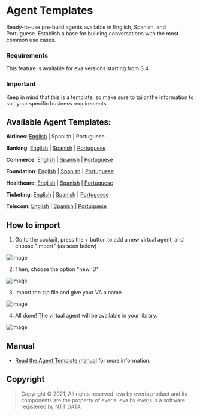 # Agent Templates

Ready-to-use pre-build agents available in English, Spanish, and Portuguese. Establish a base for building conversations with the most common use cases.

### Requirements 
This feature is available for eva versions starting from 3.4

### Important
Keep in mind that this is a template, so make sure to tailor the information to suit your specific business requirements

## Available Agent Templates:

**Airlines**: [English](https://github.com/eva-library/agent-template/files/12360335/7bb0d2d4-d89c-4f9b-b4c8-c3d4cb429fae.zip)
| Spanish | Portuguese

**Banking**: [English](https://github.com/eva-library/agent-template-banking/files/11021395/42907fa1-c777-4c37-bd6e-f09275404c7e.zip) | [Spanish](https://github.com/eva-library/agent-template-banking/files/11021398/2d8a13c3-376b-4daf-a0da-f95d6c30c5ab.zip) | [Portuguese](https://github.com/eva-library/agent-template-banking/files/11021401/e421c779-d50f-4a63-bf7e-61b65262bbcc.zip)

**Commerce**: [English](https://github.com/eva-library/agent-template-commerce/files/11223070/1de8c521-0560-4ed8-9e6e-5fd7a3a1a8d4.zip) | [Spanish](https://github.com/eva-library/agent-template-commerce/files/11223077/9f1a36f0-b33e-4793-b36e-30476ce2507d.zip) | [Portuguese](https://github.com/eva-library/agent-template-commerce/files/11223082/54621b14-b45b-48b9-aa16-2df77fecbd27.zip)

**Foundation**: [English](https://github.com/eva-library/agent-templates-foundation/files/9161912/AT.Foundation.ENG.zip) | [Spanish](https://github.com/eva-library/agent-templates-foundation/blob/main/ede999fb-3499-4f25-99cd-cfd5dbd80181.zip) | [Portuguese](https://github.com/eva-library/agent-templates-foundation/blob/main/850cc22b-13fd-4329-b3d2-f3df0d952d91.zip)

**Healthcare**: [English](https://github.com/eva-library/agent-template-healthcare/blob/main/472a6d5c-757e-4ac8-addf-323ad290bdc1.zip) | [Spanish](https://github.com/eva-library/agent-template-healthcare/files/9014768/AT.Healthcare.ESP.zip) | [Portuguese](https://github.com/eva-library/agent-template-healthcare/files/9014770/AT.Healthcare.PT.zip)

**Ticketing**: [English](https://github.com/eva-library/agent-template-ticketing/files/9832889/ticketing.eng.zip) | [Spanish](https://github.com/eva-library/agent-template-ticketing/blob/main/a1d44a3b-7b58-4e4e-8673-205dae6a9d9e.zip) | [Portuguese](https://github.com/eva-library/agent-template-ticketing/files/9154124/AT.Ticketing.PT.zip)

**Telecom**: [English](https://github.com/eva-library/agent-template-telecom/files/9832898/telecom.eng.zip) | [Spanish](https://github.com/eva-library/agent-template-telecom/files/9832903/telecom.esp.zip) | [Portuguese](https://github.com/eva-library/agent-template-telecom/files/9832904/telecom.por.zip)


## How to import 

1) Go to the cockpit, press the + button to add a new virtual agent, and choose "Import" (as seen below)

![image](https://user-images.githubusercontent.com/113615214/192916886-378ed9e4-57e0-47ae-8a60-c21b287751b6.png)

2) Then, choose the option "new ID"

![image](https://user-images.githubusercontent.com/113615214/192916866-11c1dc72-d735-4a11-a8c5-eaa3284dca87.png)

3) Import the zip file and give your VA a name

![image](https://user-images.githubusercontent.com/113615214/192916851-4469053d-870c-4c98-871b-ac9bb4137c71.png)

4) All done! The virtual agent will be available in your library.

![image](https://user-images.githubusercontent.com/113615214/192916818-a85c56d4-c0ce-49cd-860b-a78d520ebfba.png)

## Manual
- [Read the Agent Template manual](https://at.docs.eva.bot/telecom-agent-template) for more information.

## Copyright

> Copyright ©
2021, All rights reserved.
eva by everis product and its components are the property of everis.
eva by everis is a software registered by NTT DATA
